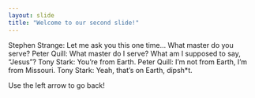 ```yaml
---
layout: slide
title: "Welcome to our second slide!"
---
```

Stephen Strange: Let me ask you this one time… What master do you serve?
Peter Quill: What master do I serve? What am I supposed to say, “Jesus”?
Tony Stark: You’re from Earth.
Peter Quill: I’m not from Earth, I’m from Missouri.
Tony Stark: Yeah, that’s on Earth, dipsh*t.

Use the left arrow to go back!
